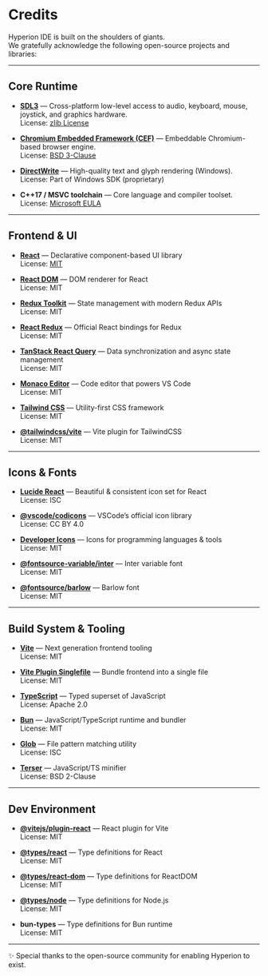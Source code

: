 # Credits

Hyperion IDE is built on the shoulders of giants.  
We gratefully acknowledge the following open-source projects and libraries:

---

## Core Runtime
- **[SDL3](https://libsdl.org/)** — Cross-platform low-level access to audio, keyboard, mouse, joystick, and graphics hardware.  
  License: [zlib License](https://libsdl.org/license.php)  

- **[Chromium Embedded Framework (CEF)](https://bitbucket.org/chromiumembedded/cef)** — Embeddable Chromium-based browser engine.  
  License: [BSD 3-Clause](https://bitbucket.org/chromiumembedded/cef/src/master/LICENSE.txt)  

- **[DirectWrite](https://learn.microsoft.com/en-us/windows/win32/directwrite/)** — High-quality text and glyph rendering (Windows).  
  License: Part of Windows SDK (proprietary)  

- **C++17 / MSVC toolchain** — Core language and compiler toolset.  
  License: [Microsoft EULA](https://visualstudio.microsoft.com/license-terms/)  

---

## Frontend & UI
- **[React](https://react.dev/)** — Declarative component-based UI library  
  License: [MIT](https://github.com/facebook/react/blob/main/LICENSE)  

- **[React DOM](https://react.dev/)** — DOM renderer for React  
  License: MIT  

- **[Redux Toolkit](https://redux-toolkit.js.io/)** — State management with modern Redux APIs  
  License: MIT  

- **[React Redux](https://react-redux.js.org/)** — Official React bindings for Redux  
  License: MIT  

- **[TanStack React Query](https://tanstack.com/query/latest)** — Data synchronization and async state management  
  License: MIT  

- **[Monaco Editor](https://microsoft.github.io/monaco-editor/)** — Code editor that powers VS Code  
  License: MIT  

- **[Tailwind CSS](https://tailwindcss.com/)** — Utility-first CSS framework  
  License: MIT  

- **[@tailwindcss/vite](https://tailwindcss.com/docs/installation/using-vite)** — Vite plugin for TailwindCSS  
  License: MIT  

---

## Icons & Fonts
- **[Lucide React](https://lucide.dev/)** — Beautiful & consistent icon set for React  
  License: ISC  

- **[@vscode/codicons](https://github.com/microsoft/vscode-codicons)** — VSCode’s official icon library  
  License: CC BY 4.0  

- **[Developer Icons](https://github.com/konpa/devicon)** — Icons for programming languages & tools  
  License: MIT  

- **[@fontsource-variable/inter](https://fontsource.org/fonts/inter)** — Inter variable font  
  License: MIT  

- **[@fontsource/barlow](https://fontsource.org/fonts/barlow)** — Barlow font  
  License: MIT  

---

## Build System & Tooling
- **[Vite](https://vitejs.dev/)** — Next generation frontend tooling  
  License: MIT  

- **[Vite Plugin Singlefile](https://github.com/antfu/vite-plugin-singlefile)** — Bundle frontend into a single file  
  License: MIT  

- **[TypeScript](https://www.typescriptlang.org/)** — Typed superset of JavaScript  
  License: Apache 2.0  

- **[Bun](https://bun.sh/)** — JavaScript/TypeScript runtime and bundler  
  License: MIT  

- **[Glob](https://github.com/isaacs/node-glob)** — File pattern matching utility  
  License: ISC  

- **[Terser](https://github.com/terser/terser)** — JavaScript/TS minifier  
  License: BSD 2-Clause  

---

## Dev Environment
- **[@vitejs/plugin-react](https://github.com/vitejs/vite-plugin-react)** — React plugin for Vite  
  License: MIT  

- **[@types/react](https://github.com/DefinitelyTyped/DefinitelyTyped)** — Type definitions for React  
  License: MIT  

- **[@types/react-dom](https://github.com/DefinitelyTyped/DefinitelyTyped)** — Type definitions for ReactDOM  
  License: MIT  

- **[@types/node](https://github.com/DefinitelyTyped/DefinitelyTyped)** — Type definitions for Node.js  
  License: MIT  

- **bun-types** — Type definitions for Bun runtime  
  License: MIT  

---

✨ Special thanks to the open-source community for enabling Hyperion to exist.  
